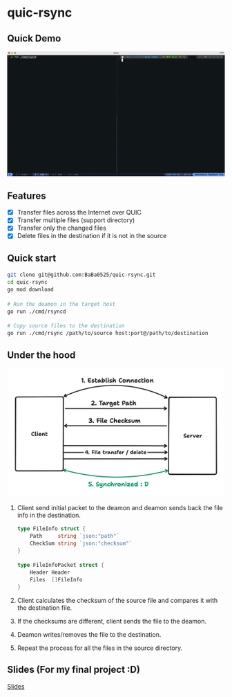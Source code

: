 # quic-rsync

## Quick Demo

![quic-rsync-demo](./docs/demo.gif)

## Features

- [x] Transfer files across the Internet over QUIC
- [x] Transfer multiple files (support directory)
- [x] Transfer only the changed files
- [x] Delete files in the destination if it is not in the source

## Quick start

```bash
git clone git@github.com:BaBa0525/quic-rsync.git
cd quic-rsync
go mod download

# Run the deamon in the target host
go run ./cmd/rsyncd

# Copy source files to the destination
go run ./cmd/rsync /path/to/source host:port@/path/to/destination
```

## Under the hood

![flow](./docs/flow.png)

1. Client send initial packet to the deamon and deamon sends back the file info in the destination.

   ```go
   type FileInfo struct {
       Path     string `json:"path"`
       CheckSum string `json:"checksum"`
   }

   type FileInfoPacket struct {
       Header Header
       Files  []FileInfo
   }
   ```

2. Client calculates the checksum of the source file and compares it with the destination file.

3. If the checksums are different, client sends the file to the deamon.

4. Deamon writes/removes the file to the destination.

5. Repeat the process for all the files in the source directory.

## Slides (For my final project :D)

[Slides](https://www.canva.com/design/DAFlorTVR0U/EqRAEtoupxw5DsNhEJUd0A/edit?utm_content=DAFlorTVR0U&utm_campaign=designshare&utm_medium=link2&utm_source=sharebutton)
